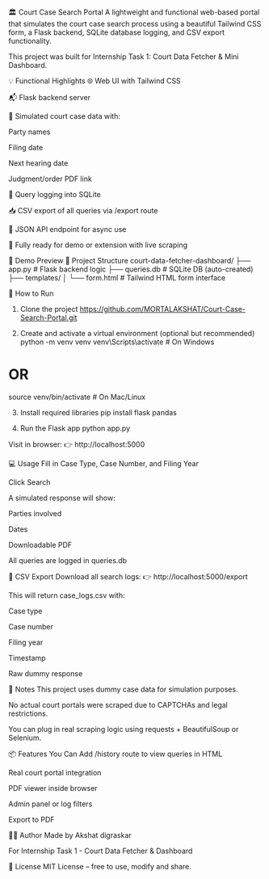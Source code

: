 🏛️ Court Case Search Portal
A lightweight and functional web-based portal that simulates the court case search process using a beautiful Tailwind CSS form, a Flask backend, SQLite database logging, and CSV export functionality.

This project was built for Internship Task 1: Court Data Fetcher & Mini Dashboard.

💡 Functional Highlights
🌐 Web UI with Tailwind CSS

📬 Flask backend server

🧾 Simulated court case data with:

Party names

Filing date

Next hearing date

Judgment/order PDF link

💽 Query logging into SQLite

📥 CSV export of all queries via /export route

💬 JSON API endpoint for async use

🎯 Fully ready for demo or extension with live scraping

📸 Demo Preview
🧱 Project Structure
court-data-fetcher-dashboard/
├── app.py                  # Flask backend logic
├── queries.db              # SQLite DB (auto-created)
├── templates/
│   └── form.html           # Tailwind HTML form interface




🚀 How to Run
1. Clone the project
https://github.com/MORTALAKSHAT/Court-Case-Search-Portal.git



2. Create and activate a virtual environment (optional but recommended)
python -m venv venv
venv\Scripts\activate      # On Windows
# OR
source venv/bin/activate   # On Mac/Linux




3. Install required libraries
pip install flask pandas




4. Run the Flask app
python app.py




Visit in browser:
👉 http://localhost:5000

💻 Usage
Fill in Case Type, Case Number, and Filing Year

Click Search

A simulated response will show:

Parties involved

Dates

Downloadable PDF

All queries are logged in queries.db

📁 CSV Export
Download all search logs:
👉 http://localhost:5000/export

This will return case_logs.csv with:

Case type

Case number

Filing year

Timestamp

Raw dummy response

📌 Notes
This project uses dummy case data for simulation purposes.

No actual court portals were scraped due to CAPTCHAs and legal restrictions.

You can plug in real scraping logic using requests + BeautifulSoup or Selenium.

📦 Features You Can Add
/history route to view queries in HTML

Real court portal integration

PDF viewer inside browser

Admin panel or log filters

Export to PDF

👨‍💻 Author
Made by Akshat digraskar

For Internship Task 1 - Court Data Fetcher & Dashboard

📃 License
MIT License – free to use, modify and share.
